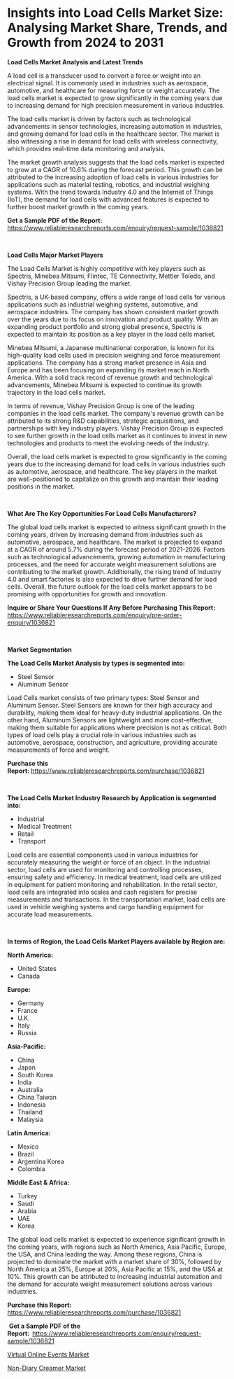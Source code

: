 <p><h1>Insights into Load Cells Market Size: Analysing Market Share, Trends, and Growth from 2024 to 2031</h1></p><p><strong>Load Cells Market Analysis and Latest Trends</strong></p>
<p><p>A load cell is a transducer used to convert a force or weight into an electrical signal. It is commonly used in industries such as aerospace, automotive, and healthcare for measuring force or weight accurately. The load cells market is expected to grow significantly in the coming years due to increasing demand for high precision measurement in various industries.</p><p>The load cells market is driven by factors such as technological advancements in sensor technologies, increasing automation in industries, and growing demand for load cells in the healthcare sector. The market is also witnessing a rise in demand for load cells with wireless connectivity, which provides real-time data monitoring and analysis.</p><p>The market growth analysis suggests that the load cells market is expected to grow at a CAGR of 10.6% during the forecast period. This growth can be attributed to the increasing adoption of load cells in various industries for applications such as material testing, robotics, and industrial weighing systems. With the trend towards Industry 4.0 and the Internet of Things (IoT), the demand for load cells with advanced features is expected to further boost market growth in the coming years.</p></p>
<p><strong>Get a Sample PDF of the Report:&nbsp;</strong> <a href="https://www.reliableresearchreports.com/enquiry/request-sample/1036821">https://www.reliableresearchreports.com/enquiry/request-sample/1036821</a></p>
<p>&nbsp;</p>
<p><strong>Load Cells Major Market Players</strong></p>
<p><p>The Load Cells Market is highly competitive with key players such as Spectris, Minebea Mitsumi, Flintec, TE Connectivity, Mettler Toledo, and Vishay Precision Group leading the market.</p><p>Spectris, a UK-based company, offers a wide range of load cells for various applications such as industrial weighing systems, automotive, and aerospace industries. The company has shown consistent market growth over the years due to its focus on innovation and product quality. With an expanding product portfolio and strong global presence, Spectris is expected to maintain its position as a key player in the load cells market.</p><p>Minebea Mitsumi, a Japanese multinational corporation, is known for its high-quality load cells used in precision weighing and force measurement applications. The company has a strong market presence in Asia and Europe and has been focusing on expanding its market reach in North America. With a solid track record of revenue growth and technological advancements, Minebea Mitsumi is expected to continue its growth trajectory in the load cells market.</p><p>In terms of revenue, Vishay Precision Group is one of the leading companies in the load cells market. The company's revenue growth can be attributed to its strong R&D capabilities, strategic acquisitions, and partnerships with key industry players. Vishay Precision Group is expected to see further growth in the load cells market as it continues to invest in new technologies and products to meet the evolving needs of the industry.</p><p>Overall, the load cells market is expected to grow significantly in the coming years due to the increasing demand for load cells in various industries such as automotive, aerospace, and healthcare. The key players in the market are well-positioned to capitalize on this growth and maintain their leading positions in the market.</p></p>
<p>&nbsp;</p>
<p><strong>What Are The Key Opportunities For Load Cells Manufacturers?</strong></p>
<p><p>The global load cells market is expected to witness significant growth in the coming years, driven by increasing demand from industries such as automotive, aerospace, and healthcare. The market is projected to expand at a CAGR of around 5.7% during the forecast period of 2021-2026. Factors such as technological advancements, growing automation in manufacturing processes, and the need for accurate weight measurement solutions are contributing to the market growth. Additionally, the rising trend of Industry 4.0 and smart factories is also expected to drive further demand for load cells. Overall, the future outlook for the load cells market appears to be promising with opportunities for growth and innovation.</p></p>
<p><strong>Inquire or Share Your Questions If Any Before Purchasing This Report:</strong> <a href="https://www.reliableresearchreports.com/enquiry/pre-order-enquiry/1036821">https://www.reliableresearchreports.com/enquiry/pre-order-enquiry/1036821</a></p>
<p>&nbsp;</p>
<p><strong>Market Segmentation</strong></p>
<p><strong>The Load Cells Market Analysis by types is segmented into:</strong></p>
<p><ul><li>Steel Sensor</li><li>Aluminum Sensor</li></ul></p>
<p><p>Load Cells market consists of two primary types: Steel Sensor and Aluminum Sensor. Steel Sensors are known for their high accuracy and durability, making them ideal for heavy-duty industrial applications. On the other hand, Aluminum Sensors are lightweight and more cost-effective, making them suitable for applications where precision is not as critical. Both types of load cells play a crucial role in various industries such as automotive, aerospace, construction, and agriculture, providing accurate measurements of force and weight.</p></p>
<p><strong>Purchase this Report:&nbsp;</strong><a href="https://www.reliableresearchreports.com/purchase/1036821">https://www.reliableresearchreports.com/purchase/1036821</a></p>
<p>&nbsp;</p>
<p><strong>The Load Cells Market Industry Research by Application is segmented into:</strong></p>
<p><ul><li>Industrial</li><li>Medical Treatment</li><li>Retail</li><li>Transport</li></ul></p>
<p><p>Load cells are essential components used in various industries for accurately measuring the weight or force of an object. In the industrial sector, load cells are used for monitoring and controlling processes, ensuring safety and efficiency. In medical treatment, load cells are utilized in equipment for patient monitoring and rehabilitation. In the retail sector, load cells are integrated into scales and cash registers for precise measurements and transactions. In the transportation market, load cells are used in vehicle weighing systems and cargo handling equipment for accurate load measurements.</p></p>
<p>&nbsp;</p>
<p><strong>In terms of Region, the Load Cells Market Players available by Region are:</strong></p>
<p>
    <p> <strong> North America: </strong>
        <ul>
            <li>United States</li>
            <li>Canada</li>
        </ul>
        </p> 
    <p> <strong> Europe: </strong>
        <ul>
            <li>Germany</li>
            <li>France</li>
            <li>U.K.</li>
            <li>Italy</li>
            <li>Russia</li>
        </ul>
        </p> 
    <p> <strong> Asia-Pacific: </strong>
        <ul>
            <li>China</li>
            <li>Japan</li>
            <li>South Korea</li>
            <li>India</li>
            <li>Australia</li>
            <li>China Taiwan</li>
            <li>Indonesia</li>
            <li>Thailand</li>
            <li>Malaysia</li>
        </ul>
        </p> 
    <p> <strong> Latin America: </strong>
        <ul>
            <li>Mexico</li>
            <li>Brazil</li>
            <li>Argentina Korea</li>
            <li>Colombia</li>
        </ul>
        </p> 
    <p> <strong> Middle East & Africa: </strong>
        <ul>
            <li>Turkey</li>
            <li>Saudi</li>
            <li>Arabia</li>
            <li>UAE</li>
            <li>Korea</li>
        </ul>
    </p>
    </p>
<p><p>The global load cells market is expected to experience significant growth in the coming years, with regions such as North America, Asia Pacific, Europe, the USA, and China leading the way. Among these regions, China is projected to dominate the market with a market share of 30%, followed by North America at 25%, Europe at 20%, Asia Pacific at 15%, and the USA at 10%. This growth can be attributed to increasing industrial automation and the demand for accurate weight measurement solutions across various industries.</p></p>
<p><strong>Purchase this Report: </strong><a href="https://www.reliableresearchreports.com/purchase/1036821">https://www.reliableresearchreports.com/purchase/1036821</a></p>
<p>&nbsp;<strong>Get a Sample PDF of the Report:&nbsp;&nbsp;</strong><a href="https://www.reliableresearchreports.com/enquiry/request-sample/1036821">https://www.reliableresearchreports.com/enquiry/request-sample/1036821</a></p>
<p><strong></strong></p>
<p><p><a href="https://issuu.com/reportprime-2/docs/virtual-online-events-market-size-2030.pptx">Virtual Online Events Market</a></p><p><a href="https://issuu.com/reportprime-2/docs/non-diary-creamer-market-size-2030.pptx">Non-Diary Creamer Market</a></p></p>